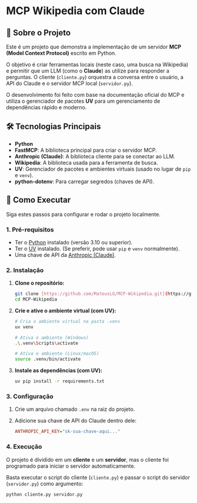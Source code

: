 # MCP Wikipedia com Claude

## 📖 Sobre o Projeto

Este é um projeto que demonstra a implementação de um servidor **MCP (Model Context Protocol)** escrito em Python.

O objetivo é criar ferramentas locais (neste caso, uma busca na Wikipedia) e permitir que um LLM (como o **Claude**) as utilize para responder a perguntas. O cliente (`cliente.py`) orquestra a conversa entre o usuário, a API do Claude e o servidor MCP local (`servidor.py`).

O desenvolvimento foi feito com base na documentação oficial do MCP e utiliza o gerenciador de pacotes **UV** para um gerenciamento de dependências rápido e moderno.

## 🛠️ Tecnologias Principais

* **Python**
* **FastMCP**: A biblioteca principal para criar o servidor MCP.
* **Anthropic (Claude)**: A biblioteca cliente para se conectar ao LLM.
* **Wikipedia**: A biblioteca usada para a ferramenta de busca.
* **UV**: Gerenciador de pacotes e ambientes virtuais (usado no lugar de `pip` e `venv`).
* **python-dotenv**: Para carregar segredos (chaves de API).

## 🚀 Como Executar

Siga estes passos para configurar e rodar o projeto localmente.

### 1. Pré-requisitos

* Ter o [Python](https://www.python.org/downloads/) instalado (versão 3.10 ou superior).
* Ter o [UV](https://github.com/astral-sh/uv) instalado. (Se preferir, pode usar `pip` e `venv` normalmente).
* Uma chave de API da [Anthropic (Claude)](https://console.anthropic.com/).

### 2. Instalação

1.  **Clone o repositório:**
    ```bash
    git clone [https://github.com/MateusLG/MCP-Wikipedia.git](https://github.com/MateusLG/MCP-Wikipedia.git)
    cd MCP-Wikipedia
    ```

2.  **Crie e ative o ambiente virtual (com UV):**
    ```bash
    # Cria o ambiente virtual na pasta .venv
    uv venv
    
    # Ativa o ambiente (Windows)
    .\.venv\Scripts\activate
    
    # Ativa o ambiente (Linux/macOS)
    source .venv/bin/activate
    ```

3.  **Instale as dependências (com UV):**
    ```bash
    uv pip install -r requirements.txt
    ```

### 3. Configuração

1.  Crie um arquivo chamado `.env` na raiz do projeto.
2.  Adicione sua chave de API do Claude dentro dele:

    ```ini
    ANTHROPIC_API_KEY="sk-sua-chave-aqui..."
    ```

### 4. Execução

O projeto é dividido em um **cliente** e um **servidor**, mas o cliente foi programado para iniciar o servidor automaticamente.

Basta executar o script do cliente (`cliente.py`) e passar o script do servidor (`servidor.py`) como argumento:

```bash
python cliente.py servidor.py